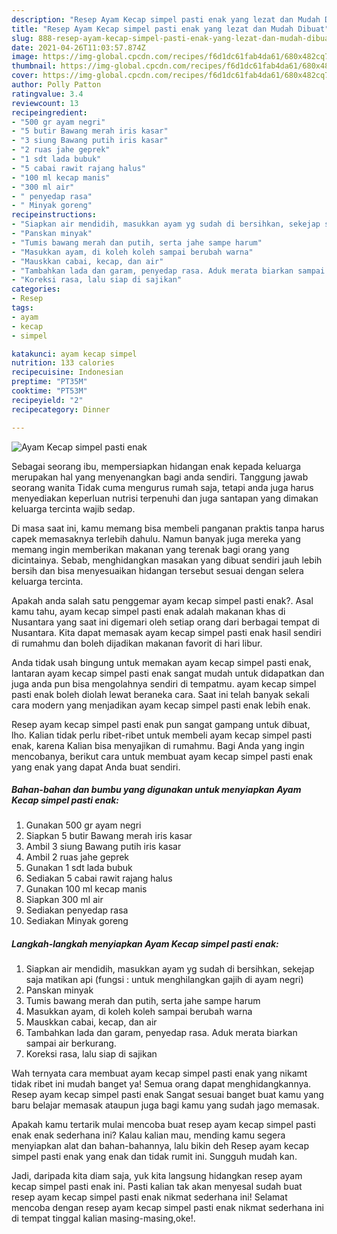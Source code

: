 ```yaml
---
description: "Resep Ayam Kecap simpel pasti enak yang lezat dan Mudah Dibuat"
title: "Resep Ayam Kecap simpel pasti enak yang lezat dan Mudah Dibuat"
slug: 888-resep-ayam-kecap-simpel-pasti-enak-yang-lezat-dan-mudah-dibuat
date: 2021-04-26T11:03:57.874Z
image: https://img-global.cpcdn.com/recipes/f6d1dc61fab4da61/680x482cq70/ayam-kecap-simpel-pasti-enak-foto-resep-utama.jpg
thumbnail: https://img-global.cpcdn.com/recipes/f6d1dc61fab4da61/680x482cq70/ayam-kecap-simpel-pasti-enak-foto-resep-utama.jpg
cover: https://img-global.cpcdn.com/recipes/f6d1dc61fab4da61/680x482cq70/ayam-kecap-simpel-pasti-enak-foto-resep-utama.jpg
author: Polly Patton
ratingvalue: 3.4
reviewcount: 13
recipeingredient:
- "500 gr ayam negri"
- "5 butir Bawang merah iris kasar"
- "3 siung Bawang putih iris kasar"
- "2 ruas jahe geprek"
- "1 sdt lada bubuk"
- "5 cabai rawit rajang halus"
- "100 ml kecap manis"
- "300 ml air"
- " penyedap rasa"
- " Minyak goreng"
recipeinstructions:
- "Siapkan air mendidih, masukkan ayam yg sudah di bersihkan, sekejap saja matikan api (fungsi : untuk menghilangkan gajih di ayam negri)"
- "Panskan minyak"
- "Tumis bawang merah dan putih, serta jahe sampe harum"
- "Masukkan ayam, di koleh koleh sampai berubah warna"
- "Mauskkan cabai, kecap, dan air"
- "Tambahkan lada dan garam, penyedap rasa. Aduk merata biarkan sampai air berkurang."
- "Koreksi rasa, lalu siap di sajikan"
categories:
- Resep
tags:
- ayam
- kecap
- simpel

katakunci: ayam kecap simpel 
nutrition: 133 calories
recipecuisine: Indonesian
preptime: "PT35M"
cooktime: "PT53M"
recipeyield: "2"
recipecategory: Dinner

---
```



![Ayam Kecap simpel pasti enak](https://img-global.cpcdn.com/recipes/f6d1dc61fab4da61/680x482cq70/ayam-kecap-simpel-pasti-enak-foto-resep-utama.jpg)

Sebagai seorang ibu, mempersiapkan hidangan enak kepada keluarga merupakan hal yang menyenangkan bagi anda sendiri. Tanggung jawab seorang  wanita Tidak cuma mengurus rumah saja, tetapi anda juga harus menyediakan keperluan nutrisi terpenuhi dan juga santapan yang dimakan keluarga tercinta wajib sedap.

Di masa  saat ini, kamu memang bisa membeli panganan praktis tanpa harus capek memasaknya terlebih dahulu. Namun banyak juga mereka yang memang ingin memberikan makanan yang terenak bagi orang yang dicintainya. Sebab, menghidangkan masakan yang dibuat sendiri jauh lebih bersih dan bisa menyesuaikan hidangan tersebut sesuai dengan selera keluarga tercinta. 



Apakah anda salah satu penggemar ayam kecap simpel pasti enak?. Asal kamu tahu, ayam kecap simpel pasti enak adalah makanan khas di Nusantara yang saat ini digemari oleh setiap orang dari berbagai tempat di Nusantara. Kita dapat memasak ayam kecap simpel pasti enak hasil sendiri di rumahmu dan boleh dijadikan makanan favorit di hari libur.

Anda tidak usah bingung untuk memakan ayam kecap simpel pasti enak, lantaran ayam kecap simpel pasti enak sangat mudah untuk didapatkan dan juga anda pun bisa mengolahnya sendiri di tempatmu. ayam kecap simpel pasti enak boleh diolah lewat beraneka cara. Saat ini telah banyak sekali cara modern yang menjadikan ayam kecap simpel pasti enak lebih enak.

Resep ayam kecap simpel pasti enak pun sangat gampang untuk dibuat, lho. Kalian tidak perlu ribet-ribet untuk membeli ayam kecap simpel pasti enak, karena Kalian bisa menyajikan di rumahmu. Bagi Anda yang ingin mencobanya, berikut cara untuk membuat ayam kecap simpel pasti enak yang enak yang dapat Anda buat sendiri.

<!--inarticleads1-->

##### Bahan-bahan dan bumbu yang digunakan untuk menyiapkan Ayam Kecap simpel pasti enak:

1. Gunakan 500 gr ayam negri
1. Siapkan 5 butir Bawang merah iris kasar
1. Ambil 3 siung Bawang putih iris kasar
1. Ambil 2 ruas jahe geprek
1. Gunakan 1 sdt lada bubuk
1. Sediakan 5 cabai rawit rajang halus
1. Gunakan 100 ml kecap manis
1. Siapkan 300 ml air
1. Sediakan  penyedap rasa
1. Sediakan  Minyak goreng




<!--inarticleads2-->

##### Langkah-langkah menyiapkan Ayam Kecap simpel pasti enak:

1. Siapkan air mendidih, masukkan ayam yg sudah di bersihkan, sekejap saja matikan api (fungsi : untuk menghilangkan gajih di ayam negri)
1. Panskan minyak
1. Tumis bawang merah dan putih, serta jahe sampe harum
1. Masukkan ayam, di koleh koleh sampai berubah warna
1. Mauskkan cabai, kecap, dan air
1. Tambahkan lada dan garam, penyedap rasa. Aduk merata biarkan sampai air berkurang.
1. Koreksi rasa, lalu siap di sajikan




Wah ternyata cara membuat ayam kecap simpel pasti enak yang nikamt tidak ribet ini mudah banget ya! Semua orang dapat menghidangkannya. Resep ayam kecap simpel pasti enak Sangat sesuai banget buat kamu yang baru belajar memasak ataupun juga bagi kamu yang sudah jago memasak.

Apakah kamu tertarik mulai mencoba buat resep ayam kecap simpel pasti enak enak sederhana ini? Kalau kalian mau, mending kamu segera menyiapkan alat dan bahan-bahannya, lalu bikin deh Resep ayam kecap simpel pasti enak yang enak dan tidak rumit ini. Sungguh mudah kan. 

Jadi, daripada kita diam saja, yuk kita langsung hidangkan resep ayam kecap simpel pasti enak ini. Pasti kalian tak akan menyesal sudah buat resep ayam kecap simpel pasti enak nikmat sederhana ini! Selamat mencoba dengan resep ayam kecap simpel pasti enak nikmat sederhana ini di tempat tinggal kalian masing-masing,oke!.

